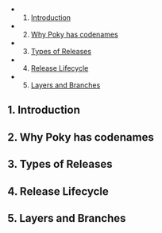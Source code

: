 <!-- vscode-markdown-toc -->
* 1. [Introduction](#Introduction)
* 2. [Why Poky has codenames](#WhyPokyhascodenames)
* 3. [Types of Releases](#TypesofReleases)
* 4. [Release Lifecycle](#ReleaseLifecycle)
* 5. [Layers and Branches](#LayersandBranches)

<!-- vscode-markdown-toc-config
	numbering=true
	autoSave=true
	/vscode-markdown-toc-config -->
<!-- /vscode-markdown-toc -->


##  1. <a name='Introduction'></a>Introduction

##  2. <a name='WhyPokyhascodenames'></a>Why Poky has codenames

##  3. <a name='TypesofReleases'></a>Types of Releases

##  4. <a name='ReleaseLifecycle'></a>Release Lifecycle

##  5. <a name='LayersandBranches'></a>Layers and Branches